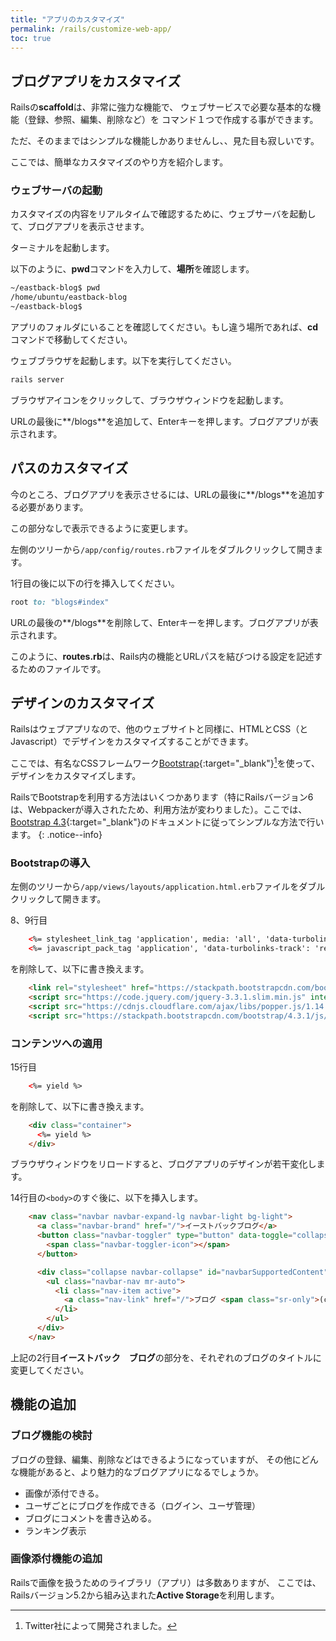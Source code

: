 ```yaml
---
title: "アプリのカスタマイズ"
permalink: /rails/customize-web-app/
toc: true
---
```

## ブログアプリをカスタマイズ

Railsの**scaffold**は、非常に強力な機能で、
ウェブサービスで必要な基本的な機能（登録、参照、編集、削除など）を
コマンド１つで作成する事ができます。

ただ、そのままではシンプルな機能しかありませんし、、見た目も寂しいです。

ここでは、簡単なカスタマイズのやり方を紹介します。

### ウェブサーバの起動

カスタマイズの内容をリアルタイムで確認するために、ウェブサーバを起動して、ブログアプリを表示させます。

ターミナルを起動します。

以下のように、**pwd**コマンドを入力して、**場所**を確認します。

```bash
~/eastback-blog$ pwd
/home/ubuntu/eastback-blog
~/eastback-blog$
```

アプリのフォルダにいることを確認してください。もし違う場所であれば、**cd**コマンドで移動してください。

ウェブブラウザを起動します。以下を実行してください。

```bash
rails server
```

ブラウザアイコンをクリックして、ブラウザウィンドウを起動します。

URLの最後に**/blogs**を追加して、Enterキーを押します。ブログアプリが表示されます。

## パスのカスタマイズ

今のところ、ブログアプリを表示させるには、URLの最後に**/blogs**を追加する必要があります。

この部分なしで表示できるように変更します。

左側のツリーから`/app/config/routes.rb`ファイルをダブルクリックして開きます。

1行目の後に以下の行を挿入してください。

```ruby
root to: "blogs#index"
```

URLの最後の**/blogs**を削除して、Enterキーを押します。ブログアプリが表示されます。

このように、**routes.rb**は、Rails内の機能とURLパスを結びつける設定を記述するためのファイルです。

## デザインのカスタマイズ

Railsはウェブアプリなので、他のウェブサイトと同様に、HTMLとCSS（とJavascript）でデザインをカスタマイズすることができます。

ここでは、有名なCSSフレームワーク[Bootstrap](https://getbootstrap.jp/){:target="_blank"}[^1]を使って、デザインをカスタマイズします。

[^1]: Twitter社によって開発されました。

RailsでBootstrapを利用する方法はいくつかあります（特にRailsバージョン6は、Webpackerが導入されたため、利用方法が変わりました）。ここでは、[Bootstrap 4.3](https://getbootstrap.jp/docs/4.3/getting-started/introduction/){:target="_blank"}のドキュメントに従ってシンプルな方法で行います。
{: .notice--info} 

### Bootstrapの導入
左側のツリーから`/app/views/layouts/application.html.erb`ファイルをダブルクリックして開きます。

8、9行目
```html
    <%= stylesheet_link_tag 'application', media: 'all', 'data-turbolinks-track': 'reload' %>
    <%= javascript_pack_tag 'application', 'data-turbolinks-track': 'reload' %>
```

を削除して、以下に書き換えます。

```html
    <link rel="stylesheet" href="https://stackpath.bootstrapcdn.com/bootstrap/4.3.1/css/bootstrap.min.css" integrity="sha384-ggOyR0iXCbMQv3Xipma34MD+dH/1fQ784/j6cY/iJTQUOhcWr7x9JvoRxT2MZw1T" crossorigin="anonymous">
    <script src="https://code.jquery.com/jquery-3.3.1.slim.min.js" integrity="sha384-q8i/X+965DzO0rT7abK41JStQIAqVgRVzpbzo5smXKp4YfRvH+8abtTE1Pi6jizo" crossorigin="anonymous"></script>
    <script src="https://cdnjs.cloudflare.com/ajax/libs/popper.js/1.14.7/umd/popper.min.js" integrity="sha384-UO2eT0CpHqdSJQ6hJty5KVphtPhzWj9WO1clHTMGa3JDZwrnQq4sF86dIHNDz0W1" crossorigin="anonymous"></script>
    <script src="https://stackpath.bootstrapcdn.com/bootstrap/4.3.1/js/bootstrap.min.js" integrity="sha384-JjSmVgyd0p3pXB1rRibZUAYoIIy6OrQ6VrjIEaFf/nJGzIxFDsf4x0xIM+B07jRM" crossorigin="anonymous"></script>
```

### コンテンツへの適用

15行目
```html
    <%= yield %>
```

を削除して、以下に書き換えます。

```html
    <div class="container">
      <%= yield %>
    </div>
```

ブラウザウィンドウをリロードすると、ブログアプリのデザインが若干変化します。

14行目の`<body>`のすぐ後に、以下を挿入します。

```html
    <nav class="navbar navbar-expand-lg navbar-light bg-light">
      <a class="navbar-brand" href="/">イーストバックブログ</a>
      <button class="navbar-toggler" type="button" data-toggle="collapse" data-target="#navbarSupportedContent" aria-controls="navbarSupportedContent" aria-expanded="false" aria-label="Toggle navigation">
        <span class="navbar-toggler-icon"></span>
      </button>

      <div class="collapse navbar-collapse" id="navbarSupportedContent">
        <ul class="navbar-nav mr-auto">
          <li class="nav-item active">
            <a class="nav-link" href="/">ブログ <span class="sr-only">(current)</span></a>
          </li>
        </ul>
      </div>
    </nav>
```

上記の2行目**イーストバック　ブログ**の部分を、それぞれのブログのタイトルに変更してください。

## 機能の追加

### ブログ機能の検討

ブログの登録、編集、削除などはできるようになっていますが、
その他にどんな機能があると、より魅力的なブログアプリになるでしょうか。

- 画像が添付できる。
- ユーザごとにブログを作成できる（ログイン、ユーザ管理）
- ブログにコメントを書き込める。
- ランキング表示

### 画像添付機能の追加

Railsで画像を扱うためのライブラリ（アプリ）は多数ありますが、
ここでは、Railsバージョン5.2から組み込まれた**Active Storage**を利用します。
